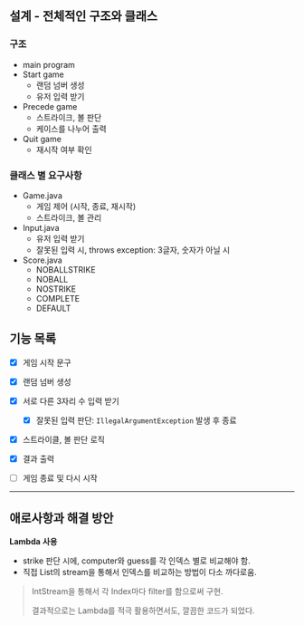 ## 설계 - 전체적인 구조와 클래스

### 구조

- main program
- Start game
  - 랜덤 넘버 생성
  - 유저 입력 받기
- Precede game
  - 스트라이크, 볼 판단
  - 케이스를 나누어 출력
- Quit game
  - 재시작 여부 확인



### 클래스 별 요구사항

- Game.java
  - 게임 제어 (시작, 종료, 재시작)
  - 스트라이크, 볼 관리
- Input.java
  - 유저 입력 받기
  - 잘못된 입력 시, throws exception: 3글자, 숫자가 아닐 시
- Score.java
  - NOBALLSTRIKE
  - NOBALL
  - NOSTRIKE
  - COMPLETE
  - DEFAULT



## 기능 목록

- [x] 게임 시작 문구
- [x] 랜덤 넘버 생성
- [x] 서로 다른 3자리 수 입력 받기
  - [x] 잘못된 입력 판단: `IllegalArgumentException` 발생 후 종료
- [x] 스트라이클, 볼 판단 로직
- [x] 결과 출력
- [ ] 게임 종료 및 다시 시작







---

## 애로사항과 해결 방안

**Lambda** **사용**

- strike 판단 시에, computer와 guess를 각 인덱스 별로 비교해야 함.
- 직접 List의 stream을 통해서 인덱스를 비교하는 방법이 다소 까다로움.

>IntStream을 통해서 각 Index마다 filter를 함으로써 구현.
>
>결과적으로는 Lambda를 적극 활용하면서도, 깔끔한 코드가 되었다.
